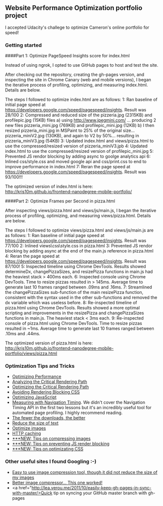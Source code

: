 ## Website Performance Optimization portfolio project

I accepted Udacity's challege to optimize Cameron's online portfolio for speed!

### Getting started

####Part 1: Optimize PageSpeed Insights score for index.html

Instead of using ngrok, I opted to use GitHub pages to host and test the site.  

After checking out the repository, creating the gh-pages version, and inspecting the site in Chrome Canary (web and mobile versions), I began the iterative process of profiling, optimizing, and measuring index.html.  Details are below.

The steps I followed to optimize index.html are as follows:
1: Ran baseline of initial page speed at https://developers.google.com/speed/pagespeed/insights.  Result was 28/100
2: Compressed and reduced size of the pizzeria.jpg (2315KB) and profilepic.jpg (15KB) files
  a) using http://www.jpegmini.com/ ... producing 2 new files pizzeria_mini.jpg (769KB) and profilepic_mini.jpg (12KB)
  b) I then resized pizzeria_mini.jpg in MSPaint to 25% of the original size... pizzeria_miniV2.jpg (130KB), and again to V2 by 50%... resulting in pizzeria_miniV3.jpg (54KB)
3: Updated index.html and views/pizza.html to use the compressed/resized version of pizzeria_miniV3.jpb
4: Updated index.html to use the compressed/resized version of profilepic_mini.jpg
5: Prevented JS rendor blocking by adding async to goolge analytics api
6: Inlined css/style.css and moved google api and css/print.css to end to improve performance in index.html
7: Reran the page speed at https://developers.google.com/speed/pagespeed/insights.  Result was 93/100!!!

The optimized version of index.html is here: http://kris10m.github.io/frontend-nanodegree-mobile-portfolio/


####Part 2: Optimize Frames per Second in pizza.html

After inspecting views/pizza.html and views/js/main.js, I began the iterative process of profiling, optimizing, and measuring views/pizza.html.  Details are below.

The steps I followed to optimize views/pizza.html and views/js/main.js are as follows:
1: Ran baseline of initial page speed at https://developers.google.com/speed/pagespeed/insights.  Result was 77/100
2: Inlined views\css\style.css in pizza.html
3: Prevented JS rendor blocking by adding async at the end of the main.js reference in pizza.html
4: Reran the page speed at https://developers.google.com/speed/pagespeed/insights.  Result was 87/100!
5: Inspected timeline using Chrome DevTools.  Results showed determineDx, changePizzaSizes, and resizePizza functions in main.js had the heaviest stack > 400ms each.
6: Inspected console using Chrome DevTools. Time to resize pizzas resulted in > 145ms.  Average time to generate last 10 frames ranged between .09ms and .16ms.
7: Streamlined the changePizzaSizes sub-function of the main resizePizza function, consistent with the syntax used in the other sub-functions and removed the dx variable which was useless before.
8: Re-inspected timeline of pizza.html using Chrome DevTools.  Results showed a more optimal scripting and improvements in the resizePizza and changePizzaSizes functions in main.js. The heaviest stack < 3ms each.
9: Re-inspected console of pizza.html using Chrome DevTools. Time to resize pizzas resulted in ~1ms.  Average time to generate last 10 frames ranged between .10ms and .44ms.

The optimized version of pizza.html is here: http://kris10m.github.io/frontend-nanodegree-mobile-portfolio/views/pizza.html


### Optimization Tips and Tricks
* [Optimizing Performance](https://developers.google.com/web/fundamentals/performance/ "web performance")
* [Analyzing the Critical Rendering Path](https://developers.google.com/web/fundamentals/performance/critical-rendering-path/analyzing-crp.html "analyzing crp")
* [Optimizing the Critical Rendering Path](https://developers.google.com/web/fundamentals/performance/critical-rendering-path/optimizing-critical-rendering-path.html "optimize the crp!")
* [Avoiding Rendering Blocking CSS](https://developers.google.com/web/fundamentals/performance/critical-rendering-path/render-blocking-css.html "render blocking css")
* [Optimizing JavaScript](https://developers.google.com/web/fundamentals/performance/critical-rendering-path/adding-interactivity-with-javascript.html "javascript")
* [Measuring with Navigation Timing](https://developers.google.com/web/fundamentals/performance/critical-rendering-path/measure-crp.html "nav timing api"). We didn't cover the Navigation Timing API in the first two lessons but it's an incredibly useful tool for automated page profiling. I highly recommend reading.
* <a href="https://developers.google.com/web/fundamentals/performance/optimizing-content-efficiency/eliminate-downloads.html">The fewer the downloads, the better</a>
* <a href="https://developers.google.com/web/fundamentals/performance/optimizing-content-efficiency/optimize-encoding-and-transfer.html">Reduce the size of text</a>
* <a href="https://developers.google.com/web/fundamentals/performance/optimizing-content-efficiency/image-optimization.html">Optimize images</a>
* <a href="https://developers.google.com/web/fundamentals/performance/optimizing-content-efficiency/http-caching.html">HTTP caching</a>
* <a href="https://developers.google.com/speed/webp/docs/compression">***NEW: Tips on compressing images</a>
* <a href="https://developers.google.com/speed/docs/insights/BlockingJS">***NEW: Tips on preventing JS render blocking</a>
* <a href="https://developers.google.com/speed/docs/insights/OptimizeCSSDelivery">***NEW: Tips on optimizating CSS</a>

### Other useful sites I found Googling :-)
* <a href="http://www.imageoptimizer.net/Pages/Home.asp">Easy to use image compression tool, though it did not reduce the size of my images</a>
* <a href="http://www.jpegmini.com/ ">Better image compressor... This one worked!</a>
* <a href="http://lea.verou.me/2011/10/easily-keep-gh-pages-in-sync-with-master/>Quick tip on syncing your GitHub master branch with gh-pages</a>

